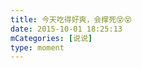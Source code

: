 ```yaml
---
title: 今天吃得好爽，会撑死😵😵
date: 2015-10-01 18:25:13
mCategories: [说说]
type: moment
---
```


<div id="pics-20151001182513"></div>

<script src="/lib/moment/pics.js"></script>
<script>
var data = [
    {"link": "2015-10-01_000000.webp", "type": "shuoshuo"},
    {"link": "2015-10-01_000001.webp", "type": "shuoshuo"},
    {"link": "2015-10-01_000002.webp", "type": "shuoshuo"}
];
picsRender(data, "pics-20151001182513");
</script>

